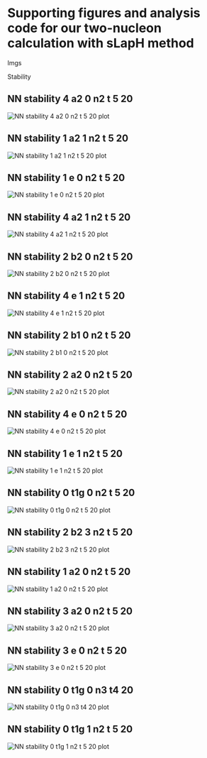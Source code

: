 # Supporting figures and analysis code for our two-nucleon calculation with sLapH method

Imgs

Stability

## NN stability 4 a2 0 n2 t 5 20
![NN stability 4 a2 0 n2 t 5 20 plot](imgs/stability/nn_stability_4_A2_0_N2_t_5_20.svg)

## NN stability 1 a2 1 n2 t 5 20
![NN stability 1 a2 1 n2 t 5 20 plot](imgs/stability/nn_stability_1_A2_1_N2_t_5_20.svg)

## NN stability 1 e 0 n2 t 5 20
![NN stability 1 e 0 n2 t 5 20 plot](imgs/stability/nn_stability_1_E_0_N2_t_5_20.svg)

## NN stability 4 a2 1 n2 t 5 20
![NN stability 4 a2 1 n2 t 5 20 plot](imgs/stability/nn_stability_4_A2_1_N2_t_5_20.svg)

## NN stability 2 b2 0 n2 t 5 20
![NN stability 2 b2 0 n2 t 5 20 plot](imgs/stability/nn_stability_2_B2_0_N2_t_5_20.svg)

## NN stability 4 e 1 n2 t 5 20
![NN stability 4 e 1 n2 t 5 20 plot](imgs/stability/nn_stability_4_E_1_N2_t_5_20.svg)

## NN stability 2 b1 0 n2 t 5 20
![NN stability 2 b1 0 n2 t 5 20 plot](imgs/stability/nn_stability_2_B1_0_N2_t_5_20.svg)

## NN stability 2 a2 0 n2 t 5 20
![NN stability 2 a2 0 n2 t 5 20 plot](imgs/stability/nn_stability_2_A2_0_N2_t_5_20.svg)

## NN stability 4 e 0 n2 t 5 20
![NN stability 4 e 0 n2 t 5 20 plot](imgs/stability/nn_stability_4_E_0_N2_t_5_20.svg)

## NN stability 1 e 1 n2 t 5 20
![NN stability 1 e 1 n2 t 5 20 plot](imgs/stability/nn_stability_1_E_1_N2_t_5_20.svg)

## NN stability 0 t1g 0 n2 t 5 20
![NN stability 0 t1g 0 n2 t 5 20 plot](imgs/stability/nn_stability_0_T1g_0_N2_t_5_20.svg)

## NN stability 2 b2 3 n2 t 5 20
![NN stability 2 b2 3 n2 t 5 20 plot](imgs/stability/nn_stability_2_B2_3_N2_t_5_20.svg)

## NN stability 1 a2 0 n2 t 5 20
![NN stability 1 a2 0 n2 t 5 20 plot](imgs/stability/nn_stability_1_A2_0_N2_t_5_20.svg)

## NN stability 3 a2 0 n2 t 5 20
![NN stability 3 a2 0 n2 t 5 20 plot](imgs/stability/nn_stability_3_A2_0_N2_t_5_20.svg)

## NN stability 3 e 0 n2 t 5 20
![NN stability 3 e 0 n2 t 5 20 plot](imgs/stability/nn_stability_3_E_0_N2_t_5_20.svg)

## NN stability 0 t1g 0 n3 t4 20
![NN stability 0 t1g 0 n3 t4 20 plot](imgs/stability/nn_stability_0_T1g_0_N3_t4_20.svg)

## NN stability 0 t1g 1 n2 t 5 20
![NN stability 0 t1g 1 n2 t 5 20 plot](imgs/stability/nn_stability_0_T1g_1_N2_t_5_20.svg)
